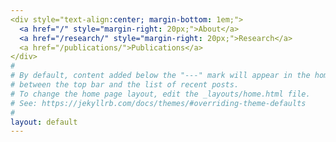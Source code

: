```yaml
---
<div style="text-align:center; margin-bottom: 1em;">
  <a href="/" style="margin-right: 20px;">About</a>
  <a href="/research/" style="margin-right: 20px;">Research</a>
  <a href="/publications/">Publications</a>
</div>
#
# By default, content added below the "---" mark will appear in the home page
# between the top bar and the list of recent posts.
# To change the home page layout, edit the _layouts/home.html file.
# See: https://jekyllrb.com/docs/themes/#overriding-theme-defaults
#
layout: default
---
```

